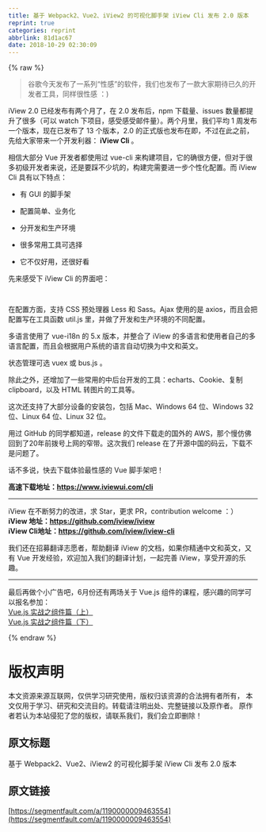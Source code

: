 ```yaml
---
title: 基于 Webpack2、Vue2、iView2 的可视化脚手架 iView Cli 发布 2.0 版本
reprint: true
categories: reprint
abbrlink: 81d1ac67
date: 2018-10-29 02:30:09
---
```


{% raw %}
<blockquote><p>&#x8C37;&#x6B4C;&#x4ECA;&#x5929;&#x53D1;&#x5E03;&#x4E86;&#x4E00;&#x7CFB;&#x5217;&#x201C;&#x6027;&#x611F;&#x201D;&#x7684;&#x8F6F;&#x4EF6;&#xFF0C;&#x6211;&#x4EEC;&#x4E5F;&#x53D1;&#x5E03;&#x4E86;&#x4E00;&#x6B3E;&#x5927;&#x5BB6;&#x671F;&#x5F85;&#x5DF2;&#x4E45;&#x7684;&#x5F00;&#x53D1;&#x8005;&#x5DE5;&#x5177;&#xFF0C;&#x540C;&#x6837;&#x5F88;&#x6027;&#x611F; &#xFF1A;)</p></blockquote><p>iView 2.0 &#x5DF2;&#x7ECF;&#x53D1;&#x5E03;&#x6709;&#x4E24;&#x4E2A;&#x6708;&#x4E86;&#xFF0C;&#x5728; 2.0 &#x53D1;&#x5E03;&#x540E;&#xFF0C;npm &#x4E0B;&#x8F7D;&#x91CF;&#x3001;issues &#x6570;&#x91CF;&#x90FD;&#x63D0;&#x5347;&#x4E86;&#x5F88;&#x591A;&#xFF08;&#x53EF;&#x4EE5; watch &#x4E0B;&#x9879;&#x76EE;&#xFF0C;&#x611F;&#x53D7;&#x611F;&#x53D7;&#x90AE;&#x4EF6;&#x91CF;&#xFF09;&#x3002;&#x4E24;&#x4E2A;&#x6708;&#x91CC;&#xFF0C;&#x6211;&#x4EEC;&#x5E73;&#x5747; 1 &#x5468;&#x53D1;&#x5E03;&#x4E00;&#x4E2A;&#x7248;&#x672C;&#xFF0C;&#x73B0;&#x5728;&#x5DF2;&#x53D1;&#x5E03;&#x4E86; 13 &#x4E2A;&#x7248;&#x672C;&#xFF0C;2.0 &#x7684;&#x6B63;&#x5F0F;&#x7248;&#x4E5F;&#x53D1;&#x5E03;&#x5728;&#x5373;&#xFF0C;&#x4E0D;&#x8FC7;&#x5728;&#x6B64;&#x4E4B;&#x524D;&#xFF0C;&#x5148;&#x7ED9;&#x5927;&#x5BB6;&#x5E26;&#x6765;&#x4E00;&#x4E2A;&#x5F00;&#x53D1;&#x5229;&#x5668;&#xFF1A;<strong> iView Cli </strong>&#x3002;</p><p>&#x76F8;&#x4FE1;&#x5927;&#x90E8;&#x5206; Vue &#x5F00;&#x53D1;&#x8005;&#x90FD;&#x4F7F;&#x7528;&#x8FC7; vue-cli &#x6765;&#x6784;&#x5EFA;&#x9879;&#x76EE;&#xFF0C;&#x5B83;&#x7684;&#x786E;&#x5F88;&#x65B9;&#x4FBF;&#xFF0C;&#x4F46;&#x5BF9;&#x4E8E;&#x5F88;&#x591A;&#x521D;&#x7EA7;&#x5F00;&#x53D1;&#x8005;&#x6765;&#x8BF4;&#xFF0C;&#x8FD8;&#x662F;&#x8981;&#x8E29;&#x4E0D;&#x5C11;&#x5751;&#x7684;&#xFF0C;&#x6784;&#x5EFA;&#x5B8C;&#x9700;&#x8981;&#x8FDB;&#x4E00;&#x6B65;&#x4E2A;&#x6027;&#x5316;&#x914D;&#x7F6E;&#x3002;&#x800C; iView Cli &#x5177;&#x6709;&#x4EE5;&#x4E0B;&#x7279;&#x70B9;&#xFF1A;</p><ul><li><p>&#x6709; GUI &#x7684;&#x811A;&#x624B;&#x67B6;</p></li><li><p>&#x914D;&#x7F6E;&#x7B80;&#x5355;&#x3001;&#x4E1A;&#x52A1;&#x5316;</p></li><li><p>&#x5206;&#x5F00;&#x53D1;&#x548C;&#x751F;&#x4EA7;&#x73AF;&#x5883;</p></li><li><p>&#x5F88;&#x591A;&#x5E38;&#x7528;&#x5DE5;&#x5177;&#x53EF;&#x9009;&#x62E9;</p></li><li><p>&#x5B83;&#x4E0D;&#x4EC5;&#x597D;&#x7528;&#xFF0C;&#x8FD8;&#x5F88;&#x597D;&#x770B;</p></li></ul><p>&#x5148;&#x6765;&#x611F;&#x53D7;&#x4E0B; iView Cli &#x7684;&#x754C;&#x9762;&#x5427;&#xFF1A;</p><p><span class="img-wrap"><img data-src="/img/remote/1460000009463558" src="https://static.alili.tech/img/remote/1460000009463558" alt="" title="" style="cursor:pointer"></span></p><p><span class="img-wrap"><img data-src="/img/remote/1460000009463559?w=1870&amp;h=1136" src="https://static.alili.tech/img/remote/1460000009463559?w=1870&amp;h=1136" alt="" title="" style="cursor:pointer"></span></p><p>&#x5728;&#x914D;&#x7F6E;&#x65B9;&#x9762;&#xFF0C;&#x652F;&#x6301; CSS &#x9884;&#x5904;&#x7406;&#x5668; Less &#x548C; Sass&#x3002;Ajax &#x4F7F;&#x7528;&#x7684;&#x662F; axios&#xFF0C;&#x800C;&#x4E14;&#x4F1A;&#x628A;&#x914D;&#x7F6E;&#x5199;&#x5728;&#x5DE5;&#x5177;&#x51FD;&#x6570; util.js &#x91CC;&#xFF0C;&#x5E76;&#x505A;&#x4E86;&#x5F00;&#x53D1;&#x548C;&#x751F;&#x4EA7;&#x73AF;&#x5883;&#x7684;&#x4E0D;&#x540C;&#x914D;&#x7F6E;&#x3002;</p><p>&#x591A;&#x8BED;&#x8A00;&#x4F7F;&#x7528;&#x4E86; vue-i18n &#x7684; 5.x &#x7248;&#x672C;&#xFF0C;&#x5E76;&#x6574;&#x5408;&#x4E86; iView &#x7684;&#x591A;&#x8BED;&#x8A00;&#x548C;&#x4F7F;&#x7528;&#x8005;&#x81EA;&#x5DF1;&#x7684;&#x591A;&#x8BED;&#x8A00;&#x914D;&#x7F6E;&#xFF0C;&#x800C;&#x4E14;&#x4F1A;&#x6839;&#x636E;&#x7528;&#x6237;&#x7CFB;&#x7EDF;&#x7684;&#x8BED;&#x8A00;&#x81EA;&#x52A8;&#x5207;&#x6362;&#x4E3A;&#x4E2D;&#x6587;&#x548C;&#x82F1;&#x6587;&#x3002;</p><p>&#x72B6;&#x6001;&#x7BA1;&#x7406;&#x53EF;&#x9009; vuex &#x6216; bus.js &#x3002;</p><p>&#x9664;&#x6B64;&#x4E4B;&#x5916;&#xFF0C;&#x8FD8;&#x589E;&#x52A0;&#x4E86;&#x4E00;&#x4E9B;&#x5E38;&#x7528;&#x7684;&#x4E2D;&#x540E;&#x53F0;&#x5F00;&#x53D1;&#x7684;&#x5DE5;&#x5177;&#xFF1A;echarts&#x3001;Cookie&#x3001;&#x590D;&#x5236; clipboard&#xFF0C;&#x4EE5;&#x53CA; HTML &#x8F6C;&#x56FE;&#x7247;&#x7684;&#x5DE5;&#x5177;&#x7B49;&#x3002;</p><p>&#x8FD9;&#x6B21;&#x8FD8;&#x652F;&#x6301;&#x4E86;&#x5927;&#x90E8;&#x5206;&#x8BBE;&#x5907;&#x7684;&#x5B89;&#x88C5;&#x5305;&#xFF0C;&#x5305;&#x62EC; Mac&#x3001;Windows 64 &#x4F4D;&#x3001;Windows 32 &#x4F4D;&#x3001;Linux 64 &#x4F4D;&#x3001;Linux 32 &#x4F4D;&#x3002;</p><p>&#x7528;&#x8FC7; GitHub &#x7684;&#x540C;&#x5B66;&#x90FD;&#x77E5;&#x9053;&#xFF0C;release &#x7684;&#x6587;&#x4EF6;&#x4E0B;&#x8F7D;&#x8D70;&#x7684;&#x56FD;&#x5916;&#x7684; AWS&#xFF0C;&#x90A3;&#x4E2A;&#x6162;&#x4EFF;&#x4F5B;&#x56DE;&#x5230;&#x4E86;20&#x5E74;&#x524D;&#x62E8;&#x53F7;&#x4E0A;&#x7F51;&#x7684;&#x7A84;&#x5E26;&#x3002;&#x8FD9;&#x6B21;&#x6211;&#x4EEC; release &#x5728;&#x4E86;&#x5F00;&#x6E90;&#x4E2D;&#x56FD;&#x7684;&#x7801;&#x4E91;&#xFF0C;&#x4E0B;&#x8F7D;&#x4E0D;&#x662F;&#x95EE;&#x9898;&#x4E86;&#x3002;</p><p>&#x8BDD;&#x4E0D;&#x591A;&#x8BF4;&#xFF0C;&#x5FEB;&#x53BB;&#x4E0B;&#x8F7D;&#x4F53;&#x9A8C;&#x6700;&#x6027;&#x611F;&#x7684; Vue &#x811A;&#x624B;&#x67B6;&#x5427;&#xFF01;</p><p><strong>&#x9AD8;&#x901F;&#x4E0B;&#x8F7D;&#x5730;&#x5740;&#xFF1A;<a href="https://www.iviewui.com/cli" rel="nofollow noreferrer" target="_blank">https://www.iviewui.com/cli</a></strong></p><hr><p>iView &#x5728;&#x4E0D;&#x65AD;&#x52AA;&#x529B;&#x7684;&#x6539;&#x8FDB;&#xFF0C;&#x6C42; Star&#xFF0C;&#x66F4;&#x6C42; PR&#xFF0C;contribution welcome &#xFF1A;&#xFF09;<br><strong>iView &#x5730;&#x5740;&#xFF1A;<a href="https://github.com/iview/iview" rel="nofollow noreferrer" target="_blank">https://github.com/iview/iview</a></strong><br><strong>iView Cli&#x5730;&#x5740;&#xFF1A;<a href="https://github.com/iview/iview-cli" rel="nofollow noreferrer" target="_blank">https://github.com/iview/iview-cli</a></strong></p><p>&#x6211;&#x4EEC;&#x8FD8;&#x5728;&#x62DB;&#x52DF;&#x7FFB;&#x8BD1;&#x5FD7;&#x613F;&#x8005;&#xFF0C;&#x5E2E;&#x52A9;&#x7FFB;&#x8BD1; iView &#x7684;&#x6587;&#x6863;&#xFF0C;&#x5982;&#x679C;&#x4F60;&#x7CBE;&#x901A;&#x4E2D;&#x6587;&#x548C;&#x82F1;&#x6587;&#xFF0C;&#x53C8;&#x6709; Vue &#x5F00;&#x53D1;&#x7ECF;&#x9A8C;&#xFF0C;&#x6B22;&#x8FCE;&#x52A0;&#x5165;&#x6211;&#x4EEC;&#x7684;&#x7FFB;&#x8BD1;&#x8BA1;&#x5212;&#xFF0C;&#x4E00;&#x8D77;&#x5B8C;&#x5584; iView&#xFF0C;&#x4EAB;&#x53D7;&#x5F00;&#x6E90;&#x7684;&#x4E50;&#x8DA3;&#x3002;</p><hr><p>&#x6700;&#x540E;&#x518D;&#x505A;&#x4E2A;&#x5C0F;&#x5E7F;&#x544A;&#x5427;&#xFF0C;6&#x6708;&#x4EFD;&#x8FD8;&#x6709;&#x4E24;&#x573A;&#x5173;&#x4E8E; Vue.js &#x7EC4;&#x4EF6;&#x7684;&#x8BFE;&#x7A0B;&#xFF0C;&#x611F;&#x5174;&#x8DA3;&#x7684;&#x540C;&#x5B66;&#x53EF;&#x4EE5;&#x62A5;&#x540D;&#x53C2;&#x52A0;&#xFF1A;<br><a href="https://segmentfault.com/l/1500000009448056">Vue.js &#x5B9E;&#x6218;&#x4E4B;&#x7EC4;&#x4EF6;&#x7BC7;&#xFF08;&#x4E0A;&#xFF09;</a><br><a href="https://segmentfault.com/l/1500000009448189" target="_blank">Vue.js &#x5B9E;&#x6218;&#x4E4B;&#x7EC4;&#x4EF6;&#x7BC7;&#xFF08;&#x4E0B;&#xFF09;</a></p>
{% endraw %}

# 版权声明
本文资源来源互联网，仅供学习研究使用，版权归该资源的合法拥有者所有，
本文仅用于学习、研究和交流目的。转载请注明出处、完整链接以及原作者。
原作者若认为本站侵犯了您的版权，请联系我们，我们会立即删除！

## 原文标题
基于 Webpack2、Vue2、iView2 的可视化脚手架 iView Cli 发布 2.0 版本

## 原文链接
[https://segmentfault.com/a/1190000009463554](https://segmentfault.com/a/1190000009463554)

